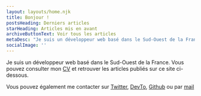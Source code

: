 ```yaml
---
layout: layouts/home.njk
title: Bonjour !
postsHeading: Derniers articles
starHeading: Articles mis en avant
archiveButtonText: Voir tous les articles
metaDesc: "Je suis un développeur web basé dans le Sud-Ouest de la France"
socialImage: ''
---
```


Je suis un développeur web basé dans le Sud-Ouest de la France. Vous pouvez consulter mon [CV](/uploads/CV.pdf) et retrouver les articles publiés sur ce site ci-dessous.

Vous pouvez également me contacter sur [Twitter](https://twitter.com/sylvain_metayer), [DevTo](https://dev.to/sylvainmetayer), [Github](https://github.com/sylvainmetayer) ou par [mail](mailto:{{site.authorEmail}})
